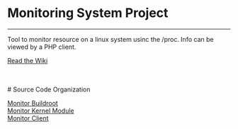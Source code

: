 <h1>Monitoring System Project</h1>
<hr>
<p>Tool to monitor resource on a linux system usinc the /proc. Info can be viewed by a PHP client. </p>
<p><a href="https://github.com/cu-ecen-aeld/final-project-marcoronk/blob/main/Project-Overview.md">Read the Wiki</a></p>
<br><br>
# Source Code Organization

[Monitor Buildroot](https://github.com/cu-ecen-aeld/final-project-marcoronk) <br>
[Monitor Kernel Module](https://github.com/marcoronk/rm_kernel) <br>
[Monitor Client](https://github.com/marcoronk/rm_client) <br>
